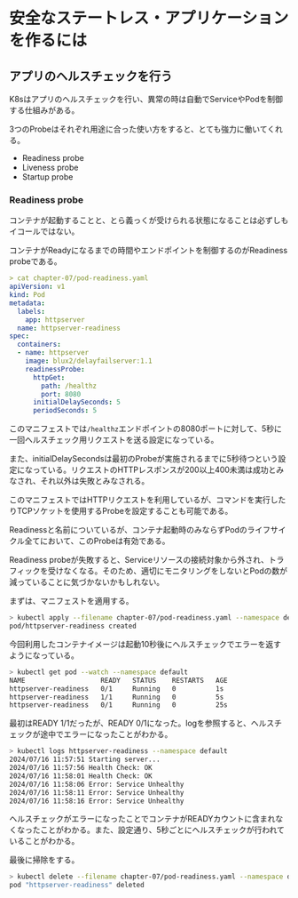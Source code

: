 # 安全なステートレス・アプリケーションを作るには

## アプリのヘルスチェックを行う

K8sはアプリのヘルスチェックを行い、異常の時は自動でServiceやPodを制御する仕組みがある。

3つのProbeはそれぞれ用途に合った使い方をすると、とても強力に働いてくれる。

- Readiness probe
- Liveness probe
- Startup probe

### Readiness probe

コンテナが起動することと、とら義っくが受けられる状態になることは必ずしもイコールではない。

コンテナがReadyになるまでの時間やエンドポイントを制御するのがReadiness probeである。

```yaml
> cat chapter-07/pod-readiness.yaml
apiVersion: v1
kind: Pod
metadata:
  labels:
    app: httpserver
  name: httpserver-readiness
spec:
  containers:
  - name: httpserver
    image: blux2/delayfailserver:1.1
    readinessProbe:
      httpGet:
        path: /healthz
        port: 8080
      initialDelaySeconds: 5
      periodSeconds: 5
```

このマニフェストでは`/healthz`エンドポイントの8080ポートに対して、5秒に一回ヘルスチェック用リクエストを送る設定になっている。

また、initialDelaySecondsは最初のProbeが実施されるまでに5秒待つという設定になっている。リクエストのHTTPレスポンスが200以上400未満は成功とみなされ、それ以外は失敗とみなされる。

このマニフェストではHTTPリクエストを利用しているが、コマンドを実行したりTCPソケットを使用するProbeを設定することも可能である。

Readinessと名前についているが、コンテナ起動時のみならずPodのライフサイクル全てにおいて、このProbeは有効である。

Readiness probeが失敗すると、Serviceリソースの接続対象から外され、トラフィックを受けなくなる。そのため、適切にモニタリングをしないとPodの数が減っていることに気づかないかもしれない。

まずは、マニフェストを適用する。

```zsh
> kubectl apply --filename chapter-07/pod-readiness.yaml --namespace default
pod/httpserver-readiness created
```

今回利用したコンテナイメージは起動10秒後にヘルスチェックでエラーを返すようになっている。

```zsh
> kubectl get pod --watch --namespace default
NAME                   READY   STATUS    RESTARTS   AGE
httpserver-readiness   0/1     Running   0          1s
httpserver-readiness   1/1     Running   0          5s
httpserver-readiness   0/1     Running   0          25s
```

最初はREADY 1/1だったが、READY 0/1になった。logを参照すると、ヘルスチェックが途中でエラーになったことがわかる。

```zsh
> kubectl logs httpserver-readiness --namespace default
2024/07/16 11:57:51 Starting server...
2024/07/16 11:57:56 Health Check: OK
2024/07/16 11:58:01 Health Check: OK
2024/07/16 11:58:06 Error: Service Unhealthy
2024/07/16 11:58:11 Error: Service Unhealthy
2024/07/16 11:58:16 Error: Service Unhealthy
```

ヘルスチェックがエラーになったことでコンテナがREADYカウントに含まれなくなったことがわかる。また、設定通り、5秒ごとにヘルスチェックが行われていることがわかる。

最後に掃除をする。

```zsh
> kubectl delete --filename chapter-07/pod-readiness.yaml --namespace default
pod "httpserver-readiness" deleted
```
